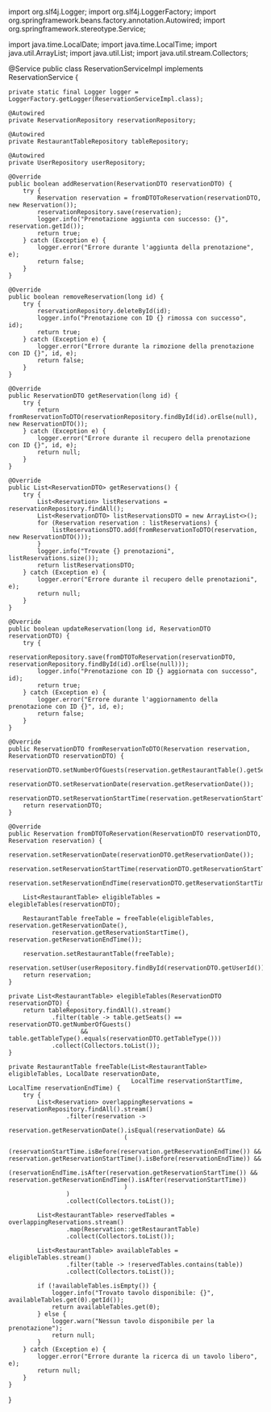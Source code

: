 import org.slf4j.Logger;
import org.slf4j.LoggerFactory;
import org.springframework.beans.factory.annotation.Autowired;
import org.springframework.stereotype.Service;

import java.time.LocalDate;
import java.time.LocalTime;
import java.util.ArrayList;
import java.util.List;
import java.util.stream.Collectors;

@Service
public class ReservationServiceImpl implements ReservationService {

    private static final Logger logger = LoggerFactory.getLogger(ReservationServiceImpl.class);

    @Autowired
    private ReservationRepository reservationRepository;

    @Autowired
    private RestaurantTableRepository tableRepository;

    @Autowired
    private UserRepository userRepository;

    @Override
    public boolean addReservation(ReservationDTO reservationDTO) {
        try {
            Reservation reservation = fromDTOToReservation(reservationDTO, new Reservation());
            reservationRepository.save(reservation);
            logger.info("Prenotazione aggiunta con successo: {}", reservation.getId());
            return true;
        } catch (Exception e) {
            logger.error("Errore durante l'aggiunta della prenotazione", e);
            return false;
        }
    }

    @Override
    public boolean removeReservation(long id) {
        try {
            reservationRepository.deleteById(id);
            logger.info("Prenotazione con ID {} rimossa con successo", id);
            return true;
        } catch (Exception e) {
            logger.error("Errore durante la rimozione della prenotazione con ID {}", id, e);
            return false;
        }
    }

    @Override
    public ReservationDTO getReservation(long id) {
        try {
            return fromReservationToDTO(reservationRepository.findById(id).orElse(null), new ReservationDTO());
        } catch (Exception e) {
            logger.error("Errore durante il recupero della prenotazione con ID {}", id, e);
            return null;
        }
    }

    @Override
    public List<ReservationDTO> getReservations() {
        try {
            List<Reservation> listReservations = reservationRepository.findAll();
            List<ReservationDTO> listReservationsDTO = new ArrayList<>();
            for (Reservation reservation : listReservations) {
                listReservationsDTO.add(fromReservationToDTO(reservation, new ReservationDTO()));
            }
            logger.info("Trovate {} prenotazioni", listReservations.size());
            return listReservationsDTO;
        } catch (Exception e) {
            logger.error("Errore durante il recupero delle prenotazioni", e);
            return null;
        }
    }

    @Override
    public boolean updateReservation(long id, ReservationDTO reservationDTO) {
        try {
            reservationRepository.save(fromDTOToReservation(reservationDTO, reservationRepository.findById(id).orElse(null)));
            logger.info("Prenotazione con ID {} aggiornata con successo", id);
            return true;
        } catch (Exception e) {
            logger.error("Errore durante l'aggiornamento della prenotazione con ID {}", id, e);
            return false;
        }
    }

    @Override
    public ReservationDTO fromReservationToDTO(Reservation reservation, ReservationDTO reservationDTO) {
        reservationDTO.setNumberOfGuests(reservation.getRestaurantTable().getSeats());
        reservationDTO.setReservationDate(reservation.getReservationDate());
        reservationDTO.setReservationStartTime(reservation.getReservationStartTime());
        return reservationDTO;
    }

    @Override
    public Reservation fromDTOToReservation(ReservationDTO reservationDTO, Reservation reservation) {
        reservation.setReservationDate(reservationDTO.getReservationDate());
        reservation.setReservationStartTime(reservationDTO.getReservationStartTime());
        reservation.setReservationEndTime(reservationDTO.getReservationStartTime().plusHours(2));

        List<RestaurantTable> eligibleTables = elegibleTables(reservationDTO);

        RestaurantTable freeTable = freeTable(eligibleTables, reservation.getReservationDate(),
                reservation.getReservationStartTime(), reservation.getReservationEndTime());

        reservation.setRestaurantTable(freeTable);
        reservation.setUser(userRepository.findById(reservationDTO.getUserId()).orElse(null));
        return reservation;
    }

    private List<RestaurantTable> elegibleTables(ReservationDTO reservationDTO) {
        return tableRepository.findAll().stream()
                .filter(table -> table.getSeats() == reservationDTO.getNumberOfGuests()
                        && table.getTableType().equals(reservationDTO.getTableType()))
                .collect(Collectors.toList());
    }

    private RestaurantTable freeTable(List<RestaurantTable> eligibleTables, LocalDate reservationDate,
                                      LocalTime reservationStartTime, LocalTime reservationEndTime) {
        try {
            List<Reservation> overlappingReservations = reservationRepository.findAll().stream()
                    .filter(reservation ->
                            reservation.getReservationDate().isEqual(reservationDate) &&
                                    (
                                            (reservationStartTime.isBefore(reservation.getReservationEndTime()) && reservation.getReservationStartTime().isBefore(reservationEndTime)) &&
                                                    (reservationEndTime.isAfter(reservation.getReservationStartTime()) && reservation.getReservationEndTime().isAfter(reservationStartTime))
                                    )
                    )
                    .collect(Collectors.toList());

            List<RestaurantTable> reservedTables = overlappingReservations.stream()
                    .map(Reservation::getRestaurantTable)
                    .collect(Collectors.toList());

            List<RestaurantTable> availableTables = eligibleTables.stream()
                    .filter(table -> !reservedTables.contains(table))
                    .collect(Collectors.toList());

            if (!availableTables.isEmpty()) {
                logger.info("Trovato tavolo disponibile: {}", availableTables.get(0).getId());
                return availableTables.get(0);
            } else {
                logger.warn("Nessun tavolo disponibile per la prenotazione");
                return null;
            }
        } catch (Exception e) {
            logger.error("Errore durante la ricerca di un tavolo libero", e);
            return null;
        }
    }
}